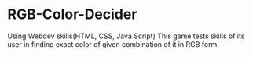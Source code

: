 # RGB-Color-Decider
Using Webdev skills(HTML, CSS, Java Script)
This game tests skills of its user in finding exact color of given combination of it in RGB form.
